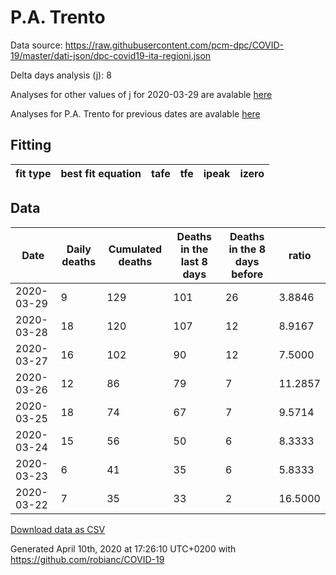 # P.A. Trento

Data source: https://raw.githubusercontent.com/pcm-dpc/COVID-19/master/dati-json/dpc-covid19-ita-regioni.json

Delta days analysis (j): 8

Analyses for other values of j for 2020-03-29 are avalable [here](../README.md)

Analyses for P.A. Trento for previous dates are avalable [here](../../README.md)

## Fitting 
|fit type|best fit equation|tafe|tfe|ipeak|izero|
|-------|-----|--------|------|---|---|

## Data
|Date|Daily deaths|Cumulated deaths|Deaths in the last 8 days|Deaths in the 8 days before|ratio|
|----|----------|-----------|-------|--------------------|-----|
|2020-03-29|9|129|101|26|3.8846|
|2020-03-28|18|120|107|12|8.9167|
|2020-03-27|16|102|90|12|7.5000|
|2020-03-26|12|86|79|7|11.2857|
|2020-03-25|18|74|67|7|9.5714|
|2020-03-24|15|56|50|6|8.3333|
|2020-03-23|6|41|35|6|5.8333|
|2020-03-22|7|35|33|2|16.5000|

[Download data as CSV](COVID-19_p.a._trento_j8_2020-03-29.csv)

Generated April 10th, 2020 at 17:26:10 UTC+0200 with https://github.com/robianc/COVID-19
